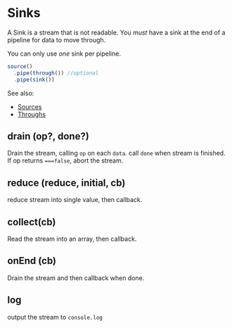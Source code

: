 # Sinks

A Sink is a stream that is not readable.
You *must* have a sink at the end of a pipeline
for data to move through.

You can only use _one_ sink per pipeline.

``` js
source()
  .pipe(through()) //optional
  .pipe(sink())
```

See also:
* [Sources](https://github.com/dominictarr/pull-stream/blob/master/docs/sources.md)
* [Throughs](https://github.com/dominictarr/pull-stream/blob/master/docs/throughs.md)

## drain (op?, done?)

Drain the stream, calling `op` on each `data`.
call `done` when stream is finished.
If op returns `===false`, abort the stream.

## reduce (reduce, initial, cb)

reduce stream into single value, then callback.

## collect(cb)

Read the stream into an array, then callback.

## onEnd (cb)

Drain the stream and then callback when done.

## log

output the stream to `console.log`

